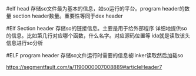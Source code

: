 #elf head
存储so文件最为基本的信息，如so运行的平台。program header的数量 section header数量。重要性等同于dex header

#Elf Section header
存储so的链接信息。主要是用于给外部程序 详细地提供so的信息。比如第几行对应哪个函数，什么名字。对应源码位置等
ida就是读取该头信息进行so分析

#ELF program header
存储so文件运行时需要的信息被linker读取然后加载so


https://segmentfault.com/a/1190000007008889#articleHeader7




